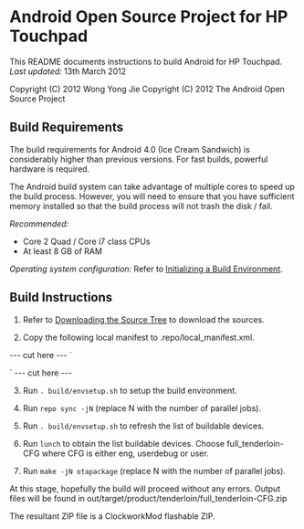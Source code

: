 Android Open Source Project for HP Touchpad
===========================================

This README documents instructions to build Android for HP Touchpad.
*Last updated:* 13th March 2012

Copyright (C) 2012 Wong Yong Jie
Copyright (C) 2012 The Android Open Source Project

Build Requirements
------------------

The build requirements for Android 4.0 (Ice Cream Sandwich) is considerably
higher than previous versions. For fast builds, powerful hardware is required.

The Android build system can take advantage of multiple cores to speed up the
build process. However, you will need to ensure that you have sufficient memory
installed so that the build process will not trash the disk / fail.

*Recommended:*
- Core 2 Quad / Core i7 class CPUs
- At least 8 GB of RAM

*Operating system configuration:*
Refer to [Initializing a Build Environment](http://source.android.com/source/initializing.html).

Build Instructions
------------------

1. Refer to [Downloading the Source Tree](http://source.android.com/source/downloading.html) to
   download the sources.

2. Copy the following local manifest to .repo/local\_manifest.xml.

--- cut here ---
`<?xml version="1.0" encoding="UTF-8"?>
<manifest>

  <remote  name="github"
           fetch="git://github.com/" />

  <remote  name="caf"
           fetch="git://codeaurora.org/" />

  <!-- CM overrides -->
  <remove-project name="platform/build" />
  <project path="build" name="CyanogenMod/android_build" remote="github" revision="ics">
    <copyfile src="core/root.mk" dest="Makefile" />
  </project>
  <remove-project name="platform/bionic" />
  <project path="bionic" name="CyanogenMod/android_bionic" remote="github" revision="ics" />
  <remove-project name="platform/bootable/bootloader/legacy" />
  <project path="bootable/bootloader/legacy" name="CyanogenMod/android_bootable_bootloader_legacy" remote="github" revision="ics" />
  <remove-project name="platform/bootable/diskinstaller" />
  <project path="bootable/diskinstaller" name="CyanogenMod/android_bootable_diskinstaller" remote="github" revision="ics" />
  <remove-project name="platform/bootable/recovery" />
  <project path="bootable/recovery" name="CyanogenMod/android_bootable_recovery" remote="github" revision="ics" />
  <remove-project name="platform/dalvik" />
  <project path="dalvik" name="CyanogenMod/android_dalvik" remote="github" revision="ics" />
  <remove-project name="platform/external/yaffs2" />
  <project path="external/yaffs2" name="CyanogenMod/android_external_yaffs2" remote="github" revision="ics" />
  <remove-project name="platform/external/skia" />
  <project path="external/skia" name="CyanogenMod/android_external_skia" remote="github" revision="ics" />
  <remove-project name="platform/external/wpa_supplicant_6" />
  <project path="external/wpa_supplicant_6" name="CyanogenMod/android_external_wpa_supplicant_6" remote="github" revision="ics" />
  <remove-project name="platform/libcore" />
  <project path="libcore" name="CyanogenMod/android_libcore" remote="github" revision="ics" />
  <remove-project name="platform/system/bluetooth" />
  <project path="system/bluetooth" name="CyanogenMod/android_system_bluetooth" remote="github" revision="ics" />
  <remove-project name="platform/system/core" />
  <project path="system/core" name="teamhacksung/android_system_core" remote="private" revision="ics" />
  <remove-project name="platform/system/extras" />
  <project path="system/extras" name="CyanogenMod/android_system_extras" remote="github" revision="ics" />
  <remove-project name="platform/system/media" />
  <project path="system/media" name="CyanogenMod/android_system_media" remote="github" revision="ics" />
  <remove-project name="platform/system/netd" />
  <project path="system/netd" name="CyanogenMod/android_system_netd" remote="github" revision="ics" />
  <remove-project name="platform/system/vold" />
  <project path="system/vold" name="CyanogenMod/android_system_vold" remote="github" revision="ics" />

  <!-- CM additional hardware support -->
  <project path="hardware/cm" name="CyanogenMod/android_hardware_cm" remote="github" revision="ics" />
  <remove-project name="platform/hardware/libhardware" />
  <project path="hardware/libhardware" name="CyanogenMod/android_hardware_libhardware" remote="private" revision="ics" />
  <remove-project name="platform/hardware/libhardware_legacy" />
  <project path="hardware/libhardware_legacy" name="CyanogenMod/android_hardware_libhardware_legacy" remote="github" revision="ics" />
  <remove-project name="platform/hardware/ril" />
  <project path="hardware/ril" name="CyanogenMod/android_hardware_ril" remote="github" revision="ics" />
  <project path="external/alsa-lib" name="CyanogenMod/android_external_alsa-lib" remote="github" revision="gingerbread" />

  <!-- Busybox support -->
  <project path="external/busybox" name="CyanogenMod/android_external_busybox" remote="github" revision="ics" />

  <!-- Superuser support -->
  <project path="system/su" name="CyanogenMod/android_system_su" remote="github" revision="ics" />
  <project path="packages/apps/Superuser" name="CyanogenMod/android_packages_apps_Superuser" remote="github" revision="ics" />

  <!-- Google Apps support -->
  <project path="vendor/google" name="yjwong/android_vendor_google" remote="private" revision="ics" />

  <!-- AOSP for HP Touchpad -->
  <project path="kernel/hp/tenderloin" name="yjwong/android_kernel_hp_tenderloin" remote="github" revision="ics" />
  <project path="device/hp/tenderloin" name="yjwong/android_device_hp_tenderloin" remote="github" revision="ics" />
  <project path="vendor/hp" name="yjwong/android_proprietary_hp" remote="github" revision="ics" />
  <project path="hardware/qcom/display" name="CyanogenMod/android_hardware_qcom_display" remote="github" revision="ics" />
  <project path="hardware/qcom/camera" name="yjwong/android_hardware_qcom_camera" remote="github" revision="ics" />
  <remove-project name="platform/hardware/qcom/media" />
  <project path="hardware/qcom/media" name="yjwong/android_hardware_qcom_media" remote="github" revision="ics" />
  <project path="hardware/atheros" name="yjwong/android_hardware_atheros" remote="github" revision="ics" />

</manifest>`
--- cut here ---

3. Run `. build/envsetup.sh` to setup the build environment.

4. Run `repo sync -jN` (replace N with the number of parallel jobs).

5. Run `. build/envsetup.sh` to refresh the list of buildable devices.

6. Run `lunch` to obtain the list buildable devices.
   Choose full\_tenderloin-CFG where CFG is either eng, userdebug or user.

7. Run `make -jN otapackage` (replace N with the number of parallel jobs).

At this stage, hopefully the build will proceed without any errors.
Output files will be found in out/target/product/tenderloin/full\_tenderloin-CFG.zip

The resultant ZIP file is a ClockworkMod flashable ZIP.

